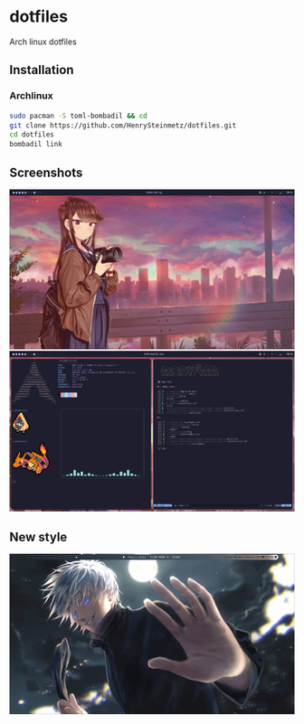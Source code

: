 # dotfiles
Arch linux dotfiles

## Installation
### Archlinux
```sh
sudo pacman -S toml-bombadil && cd
git clone https://github.com/HenrySteinmetz/dotfiles.git
cd dotfiles
bombadil link
```


## Screenshots
![](https://raw.githubusercontent.com/HenrySteinmetz/dotfiles/main/screenshots/1.png)
![](https://raw.githubusercontent.com/HenrySteinmetz/dotfiles/main/screenshots/2.png)

## New style
![](https://github.com/HenrySteinmetz/dotfiles/blob/d33e7d68743e3497a2f113806e400b58e1bb4796/screenshots/3.png)
